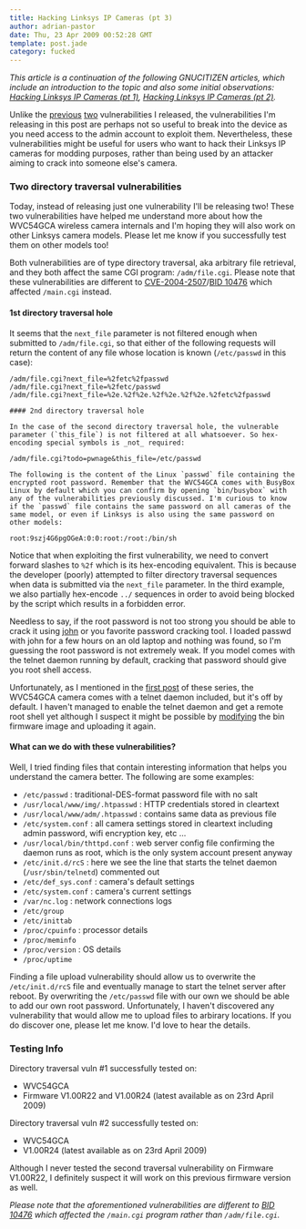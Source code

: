 ```yaml
---
title: Hacking Linksys IP Cameras (pt 3)
author: adrian-pastor
date: Thu, 23 Apr 2009 00:52:28 GMT
template: post.jade
category: fucked
---
```


_This article is a continuation of the following GNUCITIZEN articles, which include an introduction to the topic and also some initial observations: [Hacking Linksys IP Cameras (pt 1)](/blog/hacking-linksys-ip-cameras-pt-1/), [Hacking Linksys IP Cameras (pt 2)](/blog/hacking-linksys-ip-cameras-pt-2/)._

Unlike the [previous](/blog/hacking-linksys-ip-cameras-pt-1/) [two](/blog/hacking-linksys-ip-cameras-pt-2/) vulnerabilities I released, the vulnerabilities I'm releasing in this post are perhaps not so useful to break into the device as you need access to the admin account to exploit them. Nevertheless, these vulnerabilities might be useful for users who want to hack their Linksys IP cameras for modding purposes, rather than being used by an attacker aiming to crack into someone else's camera.

### Two directory traversal vulnerabilities

Today, instead of releasing just one vulnerability I'll be releasing two! These two vulnerabilities have helped me understand more about how the WVC54GCA wireless camera internals and I'm hoping they will also work on other Linksys camera models. Please let me know if you successfully test them on other models too!

Both vulnerabilities are of type directory traversal, aka arbitrary file retrieval, and they both affect the same CGI program: `/adm/file.cgi`. Please note that these vulnerabilities are different to [CVE-2004-2507](http://cve.mitre.org/cgi-bin/cvename.cgi?name=CVE-2004-2507)/[BID 10476](http://www.securityfocus.com/bid/10476/exploit) which affected `/main.cgi` instead.

#### 1st directory traversal hole

It seems that the `next_file` parameter is not filtered enough when submitted to `/adm/file.cgi`, so that either of the following requests will return the content of any file whose location is known (`/etc/passwd` in this case):

    /adm/file.cgi?next_file=%2fetc%2fpasswd
    /adm/file.cgi?next_file=%2fetc/passwd
    /adm/file.cgi?next_file=%2e.%2f%2e.%2f%2e.%2f%2e.%2fetc%2fpasswd

    #### 2nd directory traversal hole

    In the case of the second directory traversal hole, the vulnerable parameter (`this_file`) is not filtered at all whatsoever. So hex-encoding special symbols is _not_ required:

    /adm/file.cgi?todo=pwnage&this_file=/etc/passwd

    The following is the content of the Linux `passwd` file containing the encrypted root password. Remember that the WVC54GCA comes with BusyBox Linux by default which you can confirm by opening `bin/busybox` with any of the vulnerabilities previously discussed. I'm curious to know if the `passwd` file contains the same password on all cameras of the same model, or even if Linksys is also using the same password on other models:

    root:9szj4G6pgOGeA:0:0:root:/root:/bin/sh

Notice that when exploiting the first vulnerability, we need to convert forward slashes to `%2f` which is its hex-encoding equivalent. This is because the developer (poorly) attempted to filter directory traversal sequences when data is submitted via the `next_file` parameter. In the third example, we also partially hex-encode `../` sequences in order to avoid being blocked by the script which results in a forbidden error.

Needless to say, if the root password is not too strong you should be able to crack it using [john](http://www.openwall.com/john/) or you favorite password cracking tool. I loaded passwd with john for a few hours on an old laptop and nothing was found, so I'm guessing the root password is not extremely weak. If you model comes with the telnet daemon running by default, cracking that password should give you root shell access.

Unfortunately, as I mentioned in the [first post](/blog/hacking-linksys-ip-cameras-pt-1/) of these series, the WVC54GCA camera comes with a telnet daemon included, but it's off by default. I haven't managed to enable the telnet daemon and get a remote root shell yet although I suspect it might be possible by [modifying](http://brooknet.no-ip.com/~lex/public/WVC54G/) the bin firmware image and uploading it again.

#### What can we do with these vulnerabilities?

Well, I tried finding files that contain interesting information that helps you understand the camera better. The following are some examples:

* `/etc/passwd` : traditional-DES-format password file with no salt
* `/usr/local/www/img/.htpasswd` : HTTP credentials stored in cleartext
* `/usr/local/www/adm/.htpasswd` : contains same data as previous file
* `/etc/system.conf` : all camera settings stored in cleartext including admin password, wifi encryption key, etc ...
* `/usr/local/bin/thttpd.conf` : web server config file confirming the daemon runs as root, which is the only system account present anyway
* `/etc/init.d/rcS`  :  here we see the line that starts the telnet daemon (`/usr/sbin/telnetd`) commented out
* `/etc/def_sys.conf` : camera's default settings
* `/etc/system.conf` : camera's current settings
* `/var/nc.log` : network connections logs
* `/etc/group`
* `/etc/inittab`
* `/proc/cpuinfo` : processor details
* `/proc/meminfo`
* `/proc/version` : OS details
* `/proc/uptime`

Finding a file upload vulnerability should allow us to overwrite the `/etc/init.d/rcS` file and eventually manage to start the telnet server after reboot. By overwriting the `/etc/passwd` file with our own we should be able to add our own root password. Unfortunately, I haven't discovered any vulnerability that would allow me to upload files to arbirary locations. If you do discover one, please let me know. I'd love to hear the details.

### Testing Info

Directory traversal vuln #1 successfully tested on:

* WVC54GCA
* Firmware V1.00R22 and V1.00R24 (latest available as on 23rd April 2009)

Directory traversal vuln #2 successfully tested on:

* WVC54GCA
* V1.00R24 (latest available as on 23rd April 2009)

Although I never tested the second traversal vulnerability on Firmware V1.00R22, I definitely suspect it will work on this previous firmware version as well.

_Please note that the aforementioned vulnerabilities are different to [BID 10476](http://www.securityfocus.com/bid/10476/exploit) which affected the `/main.cgi` program rather than `/adm/file.cgi`._

